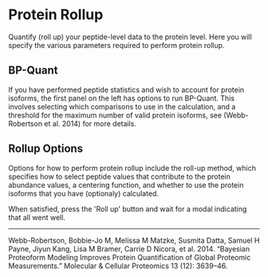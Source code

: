 # Protein Rollup

Quantify (roll up) your peptide-level data to the protein level.  Here you will specify the various parameters required to perform protein rollup.  

## BP-Quant
If you have performed peptide statistics and wish to account for protein isoforms, the first panel on the left has options to run BP-Quant.  This involves selecting which comparisons to use in the calculation, and a threshold for the maximum number of valid protein isoforms, see (Webb-Robertson et al. 2014) for more details.

## Rollup Options

Options for how to perform protein rollup include the roll-up method, which specifies how to select peptide values that contribute to the protein abundance values, a centering function, and whether to use the protein isoforms that you have (optionaly) calculated.

When satisfied, press the 'Roll up' button and wait for a modal indicating that all went well.

***

Webb-Robertson, Bobbie-Jo M, Melissa M Matzke, Susmita Datta, Samuel H Payne, Jiyun Kang, Lisa M Bramer, Carrie D Nicora, et al. 2014. “Bayesian Proteoform Modeling Improves Protein Quantification of Global Proteomic Measurements.” Molecular & Cellular Proteomics 13 (12): 3639–46.